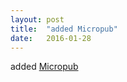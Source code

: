 ```yaml
---
layout: post
title:  "added Micropub"
date:   2016-01-28
---
```


added <a href="http://www.w3.org/TR/micropub/">Micropub</a>